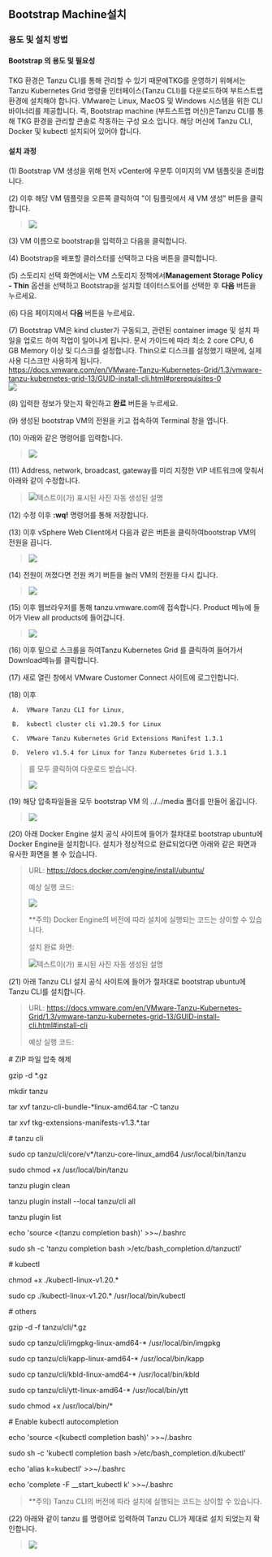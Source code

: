 ## Bootstrap Machine설치

### 용도 및 설치 방법

#### Bootstrap 의 용도 및 필요성

TKG 환경은 Tanzu CLI를 통해 관리할 수 있기 때문에TKG를 운영하기 위해서는
Tanzu Kubernetes Grid 명령줄 인터페이스(Tanzu CLI)를 다운로드하여
부트스트랩 환경에 설치해야 합니다. VMware는 Linux, MacOS 및 Windows
시스템을 위한 CLI 바이너리를 제공합니다. 즉, Bootstrap machine
(부트스트랩 머신)은Tanzu CLI를 통해 TKG 환경을 관리할 콘솔로 작동하는
구성 요소 입니다. 해당 머신에 Tanzu CLI, Docker 및 kubectl 설치되어
있어야 합니다.

#### 설치 과정

(1) Bootstrap VM 생성을 위해 먼저 vCenter에 우분투 이미지의 VM 템플릿을
    준비합니다.

(2) 이후 해당 VM 템플릿을 오른쪽 클릭하여 "이 팀플릿에서 새 VM 생성"
    버튼을 클릭합니다.

> ![](images/bootstrap1.png)

(3) VM 이름으로 bootstrap을 입력하고 다음을 클릭합니다.

(4) Bootstrap을 배포할 클러스터를 선택하고 다음 버튼을 클릭합니다.

(5) 스토리지 선택 화면에서는 VM 스토리지 정책에서**Management Storage
    Policy - Thin** 옵션을 선택하고 Bootstrap을 설치할 데이터스토어를
    선택한 후 **다음** 버튼을 누르세요.

(6) 다음 페이지에서 **다음** 버튼을 누르세요.

(7) Bootstrap VM은 kind cluster가 구동되고, 관련된 container image 및
    설치 파일을 업로드 하여 작업이 일어나게 됩니다. 문서 가이드에 따라
    최소 2 core CPU, 6 GB Memory 이상 및 디스크를 설정합니다. Thin으로
    디스크를 설정했기 때문에, 실제 사용 디스크만 사용하게 됩니다.\
    <https://docs.vmware.com/en/VMware-Tanzu-Kubernetes-Grid/1.3/vmware-tanzu-kubernetes-grid-13/GUID-install-cli.html#prerequisites-0>\
    ![](images/bootstrap2.png)

(8) 입력한 정보가 맞는지 확인하고 **완료** 버튼을 누르세요.

(9) 생성된 bootstrap VM의 전원을 키고 접속하여 Terminal 창을 엽니다.

(10) 아래와 같은 명령어를 입력합니다.

> ![](images/bootstrap3.png)

(11) Address, network, broadcast, gateway를 미리 지정한 VIP 네트워크에
     맞춰서 아래와 같이 수정합니다.

> ![텍스트이(가) 표시된 사진 자동 생성된
> 설명](images/bootstrap4.png)

(12) 수정 이후 **:wq!** 명령어를 통해 저장합니다.

(13) 이후 vSphere Web Client에서 다음과 같은 버튼을 클릭하여bootstrap
     VM의 전원을 끕니다.

> ![](images/bootstrap5.png)

(14) 전원이 꺼졌다면 전원 켜기 버튼을 눌러 VM의 전원을 다시 킵니다.

> ![](images/bootstrap6.png)

(15) 이후 웹브라우저를 통해 tanzu.vmware.com에 접속합니다. Product
     메뉴에 들어가 View all products에 들어갑니다.

> ![](images/bootstrap7.png)

(16) 이후 밑으로 스크롤을 하여Tanzu Kubernetes Grid 를 클릭하여 들어가서
     Download메뉴를 클릭합니다.

(17) 새로 열린 창에서 VMware Customer Connect 사이트에 로그인합니다.

(18) 이후

     A.  VMware Tanzu CLI for Linux,

     B.  kubectl cluster cli v1.20.5 for Linux

     C.  VMware Tanzu Kubernetes Grid Extensions Manifest 1.3.1

     D.  Velero v1.5.4 for Linux for Tanzu Kubernetes Grid 1.3.1

> 를 모두 클릭하여 다운로드 받습니다.
>
> ![](images/bootstrap8.png)

(19) 해당 압축파일들을 모두 bootstrap VM 의 ../../media 폴더를 만들어
     옮깁니다.

> ![](images/bootstrap9.png)

(20) 아래 Docker Engine 설치 공식 사이트에 들어가 절차대로 bootstrap
     ubuntu에 Docker Engine을 설치합니다. 설치가 정상적으로 완료되었다면
     아래와 같은 화면과 유사한 화면을 볼 수 있습니다.

> URL: <https://docs.docker.com/engine/install/ubuntu/>
>
> 예상 실행 코드:
>
> ![](images/bootstrap10.png)
>
> \*\*주의) Docker Engine의 버전에 따라 설치에 실행되는 코드는 상이할 수
> 있습니다.
>
> 설치 완료 화면:
>
> ![텍스트이(가) 표시된 사진 자동 생성된
> 설명](images/bootstrap11.png)

(21) 아래 Tanzu CLI 설치 공식 사이트에 들어가 절차대로 bootstrap
     ubuntu에 Tanzu CLI를 설치합니다.

> URL:
> <https://docs.vmware.com/en/VMware-Tanzu-Kubernetes-Grid/1.3/vmware-tanzu-kubernetes-grid-13/GUID-install-cli.html#install-cli>
>
> 예상 실행 코드:

\# ZIP 파일 압축 해제

gzip -d \*.gz

mkdir tanzu

tar xvf tanzu-cli-bundle-\*linux-amd64.tar -C tanzu

tar xvf tkg-extensions-manifests-v1.3.\*.tar

\# tanzu cli

sudo cp tanzu/cli/core/v\*/tanzu-core-linux_amd64 /usr/local/bin/tanzu

sudo chmod +x /usr/local/bin/tanzu

tanzu plugin clean

tanzu plugin install \--local tanzu/cli all

tanzu plugin list

echo \'source \<(tanzu completion bash)\' \>\>\~/.bashrc

sudo sh -c \'tanzu completion bash \>/etc/bash_completion.d/tanzuctl\'

\# kubectl

chmod +x ./kubectl-linux-v1.20.\*

sudo cp ./kubectl-linux-v1.20.\* /usr/local/bin/kubectl

\# others

gzip -d -f tanzu/cli/\*.gz

sudo cp tanzu/cli/imgpkg-linux-amd64-\* /usr/local/bin/imgpkg

sudo cp tanzu/cli/kapp-linux-amd64-\* /usr/local/bin/kapp

sudo cp tanzu/cli/kbld-linux-amd64-\* /usr/local/bin/kbld

sudo cp tanzu/cli/ytt-linux-amd64-\* /usr/local/bin/ytt

sudo chmod +x /usr/local/bin/\*

\# Enable kubectl autocompletion

echo \'source \<(kubectl completion bash)\' \>\>\~/.bashrc

sudo sh -c \'kubectl completion bash \>/etc/bash_completion.d/kubectl\'

echo \'alias k=kubectl\' \>\>\~/.bashrc

echo \'complete -F \_\_start_kubectl k\' \>\>\~/.bashrc

> \*\*주의) Tanzu CLI의 버전에 따라 설치에 실행되는 코드는 상이할 수
> 있습니다.

(22) 아래와 같이 tanzu 를 명령어로 입력하여 Tanzu CLI가 제대로 설치
     되었는지 확인합니다.

> ![](images/bootstrap12.png)
